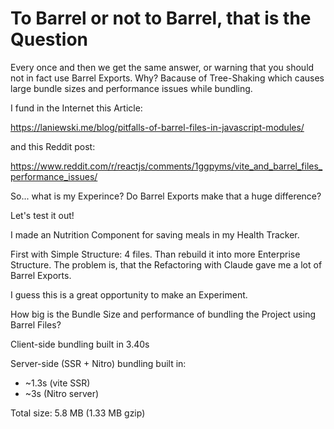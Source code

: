 # To Barrel or not to Barrel, that is the Question

Every once and then we get the same answer, or warning that you should not in fact use Barrel Exports.
Why? Bacause of Tree-Shaking which causes large bundle sizes and performance issues while bundling.

I fund in the Internet this Article:

https://laniewski.me/blog/pitfalls-of-barrel-files-in-javascript-modules/

and this Reddit post:

https://www.reddit.com/r/reactjs/comments/1ggpyms/vite_and_barrel_files_performance_issues/


So... what is my Experince? Do Barrel Exports make that a huge difference?

Let's test it out!

I made an Nutrition Component for saving meals in my Health Tracker.

First with Simple Structure: 4 files. Than rebuild it into more Enterprise Structure. The problem is, that the Refactoring with Claude gave me a lot of Barrel Exports. 

I guess this is a great opportunity to make an Experiment.

How big is the Bundle Size and performance of bundling the Project using Barrel Files?

Client-side bundling built in 3.40s

Server-side (SSR + Nitro) bundling built in:

- ~1.3s (vite SSR)
- ~3s (Nitro server)

Total size: 5.8 MB (1.33 MB gzip)

